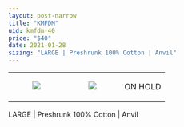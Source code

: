 ```yaml
---
layout: post-narrow
title: "KMFDM"
uid: kmfdm-40
price: "$40"
date: 2021-01-28
sizing: "LARGE | Preshrunk 100% Cotton | Anvil"
---
```




<table style="width:100%;"><tr><td style="vertical-align:top;">
      <figure class="tmblr-full" data-orig-height="2048" data-orig-width="1365" data-orig-src="https://concertshirts.netlify.app/shirts/0408/0408-01.jpg"><img src="https://64.media.tumblr.com/1841a4e8a342a7be681dd19a9dcfb58d/e61270d0e3621c76-b2/s540x810/3f58d6643193d5b16f91fb78487bcd29957b0d83.jpg" data-orig-height="2048" data-orig-width="1365" data-orig-src="https://concertshirts.netlify.app/shirts/0408/0408-01.jpg"/></figure></td>
    <td style="vertical-align:top;">
      <figure class="tmblr-full" data-orig-height="2048" data-orig-width="1365" data-orig-src="https://concertshirts.netlify.app/shirts/0408/0408-02.jpg"><img src="https://64.media.tumblr.com/8f67158f4c2e12f4e80f9c839a8b7fd7/e61270d0e3621c76-7c/s540x810/494eb421d2f607ff932812d21b25d7f2b80246d5.jpg" data-orig-height="2048" data-orig-width="1365" data-orig-src="https://concertshirts.netlify.app/shirts/0408/0408-02.jpg"/></figure></td><td class="sold-overlay"><p class="sold-text">ON HOLD</p></td>
  </tr></table><p>
  LARGE | Preshrunk 100% Cotton | Anvil
</p>
